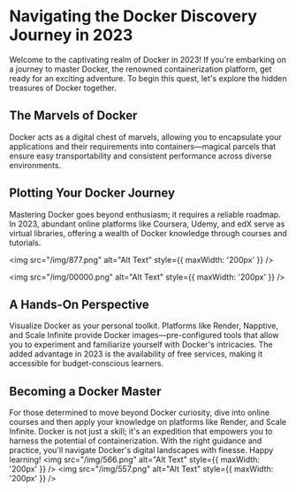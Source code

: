 # Navigating the Docker Discovery Journey in 2023

Welcome to the captivating realm of Docker in 2023! If you're embarking on a journey to master Docker, the renowned containerization platform, get ready for an exciting adventure. To begin this quest, let's explore the hidden treasures of Docker together.

## The Marvels of Docker

Docker acts as a digital chest of marvels, allowing you to encapsulate your applications and their requirements into containers—magical parcels that ensure easy transportability and consistent performance across diverse environments.

## Plotting Your Docker Journey

Mastering Docker goes beyond enthusiasm; it requires a reliable roadmap. In 2023, abundant online platforms like Coursera, Udemy, and edX serve as virtual libraries, offering a wealth of Docker knowledge through courses and tutorials.

<img src="/img/877.png" alt="Alt Text" style={{ maxWidth: '200px' }} />

<img src="/img/00000.png" alt="Alt Text" style={{ maxWidth: '200px' }} />

## A Hands-On Perspective

Visualize Docker as your personal toolkit. Platforms like Render, Napptive, and Scale Infinite provide Docker images—pre-configured tools that allow you to experiment and familiarize yourself with Docker's intricacies. The added advantage in 2023 is the availability of free services, making it accessible for budget-conscious learners.

## Becoming a Docker Master

For those determined to move beyond Docker curiosity, dive into online courses and then apply your knowledge on platforms like Render, and Scale Infinite. Docker is not just a skill; it's an expedition that empowers you to harness the potential of containerization. With the right guidance and practice, you'll navigate Docker's digital landscapes with finesse. Happy learning!
<img src="/img/566.png" alt="Alt Text" style={{ maxWidth: '200px' }} />
<img src="/img/557.png" alt="Alt Text" style={{ maxWidth: '200px' }} />